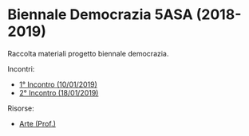 # Biennale Democrazia 5ASA (2018-2019)

Raccolta materiali progetto biennale democrazia.

Incontri:
- <a href="https://github.com/IISPrimoLeviTorino/Biennale-Democrazia-5ASA/blob/master/1%C2%B0%20Incontro/Resoconto.md">1° Incontro (10/01/2019)</a>
- <a href="https://github.com/IISPrimoLeviTorino/Biennale-Democrazia-5ASA/blob/master/2%C2%B0%20Incontro/Resoconto.md">2° Incontro (18/01/2019)</a>

Risorse:
- <a href="https://github.com/IISPrimoLeviTorino/Biennale-Democrazia-5ASA/tree/master/Risorse%20Arte">Arte (Prof.)</a>
